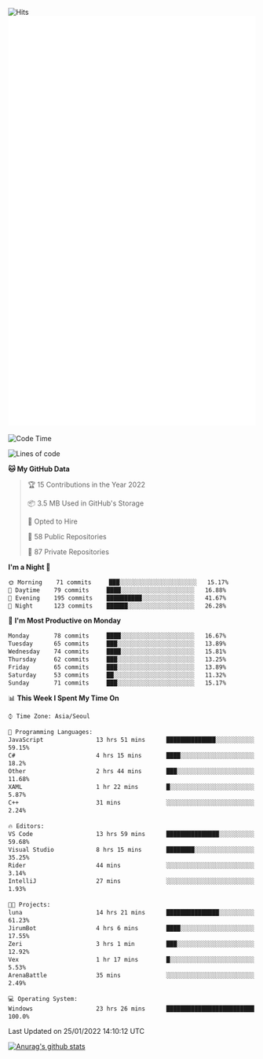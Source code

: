 ![Hits](https://hits.seeyoufarm.com/api/count/incr/badge.svg?url=https%3A%2F%2Fgithub.com%2Fkokose1234&count_bg=%2379C83D&title_bg=%23555555&icon=apple.svg&icon_color=%23E7E7E7&title=hits&edge_flat=false)
<br/>
![Metrics](https://github.com/kokose1234/kokose1234/blob/main/github-metrics.svg)

<!--START_SECTION:waka-->
![Code Time](http://img.shields.io/badge/Code%20Time-394%20hrs%2010%20mins-blue)

![Lines of code](https://img.shields.io/badge/From%20Hello%20World%20I%27ve%20Written-8%20Million%20lines%20of%20code-blue)

**🐱 My GitHub Data** 

> 🏆 15 Contributions in the Year 2022
 > 
> 📦 3.5 MB Used in GitHub's Storage 
 > 
> 💼 Opted to Hire
 > 
> 📜 58 Public Repositories 
 > 
> 🔑 87 Private Repositories  
 > 
**I'm a Night 🦉** 

```text
🌞 Morning    71 commits     ███░░░░░░░░░░░░░░░░░░░░░░   15.17% 
🌆 Daytime    79 commits     ████░░░░░░░░░░░░░░░░░░░░░   16.88% 
🌃 Evening    195 commits    ██████████░░░░░░░░░░░░░░░   41.67% 
🌙 Night      123 commits    ██████░░░░░░░░░░░░░░░░░░░   26.28%

```
📅 **I'm Most Productive on Monday** 

```text
Monday       78 commits     ████░░░░░░░░░░░░░░░░░░░░░   16.67% 
Tuesday      65 commits     ███░░░░░░░░░░░░░░░░░░░░░░   13.89% 
Wednesday    74 commits     ████░░░░░░░░░░░░░░░░░░░░░   15.81% 
Thursday     62 commits     ███░░░░░░░░░░░░░░░░░░░░░░   13.25% 
Friday       65 commits     ███░░░░░░░░░░░░░░░░░░░░░░   13.89% 
Saturday     53 commits     ██░░░░░░░░░░░░░░░░░░░░░░░   11.32% 
Sunday       71 commits     ███░░░░░░░░░░░░░░░░░░░░░░   15.17%

```


📊 **This Week I Spent My Time On** 

```text
⌚︎ Time Zone: Asia/Seoul

💬 Programming Languages: 
JavaScript               13 hrs 51 mins      ██████████████░░░░░░░░░░░   59.15% 
C#                       4 hrs 15 mins       ████░░░░░░░░░░░░░░░░░░░░░   18.2% 
Other                    2 hrs 44 mins       ███░░░░░░░░░░░░░░░░░░░░░░   11.68% 
XAML                     1 hr 22 mins        █░░░░░░░░░░░░░░░░░░░░░░░░   5.87% 
C++                      31 mins             ░░░░░░░░░░░░░░░░░░░░░░░░░   2.24%

🔥 Editors: 
VS Code                  13 hrs 59 mins      ███████████████░░░░░░░░░░   59.68% 
Visual Studio            8 hrs 15 mins       ████████░░░░░░░░░░░░░░░░░   35.25% 
Rider                    44 mins             ░░░░░░░░░░░░░░░░░░░░░░░░░   3.14% 
IntelliJ                 27 mins             ░░░░░░░░░░░░░░░░░░░░░░░░░   1.93%

🐱‍💻 Projects: 
luna                     14 hrs 21 mins      ███████████████░░░░░░░░░░   61.23% 
JirumBot                 4 hrs 6 mins        ████░░░░░░░░░░░░░░░░░░░░░   17.55% 
Zeri                     3 hrs 1 min         ███░░░░░░░░░░░░░░░░░░░░░░   12.92% 
Vex                      1 hr 17 mins        █░░░░░░░░░░░░░░░░░░░░░░░░   5.53% 
ArenaBattle              35 mins             ░░░░░░░░░░░░░░░░░░░░░░░░░   2.49%

💻 Operating System: 
Windows                  23 hrs 26 mins      █████████████████████████   100.0%

```


 Last Updated on 25/01/2022 14:10:12 UTC
<!--END_SECTION:waka-->

[![Anurag's github stats](https://github-readme-stats.vercel.app/api?username=kokose1234&theme=dracula)](https://github.com/anuraghazra/github-readme-stats)



	
